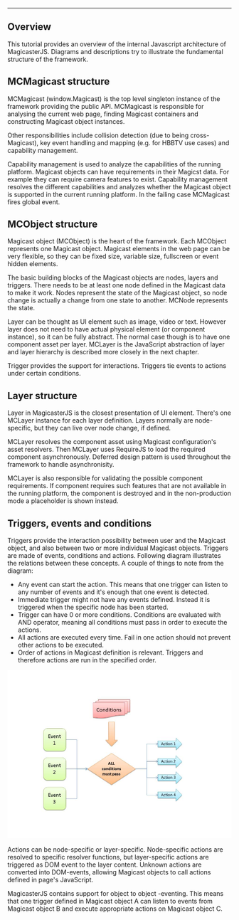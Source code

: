 
----------
## Overview ##

This tutorial provides an overview of the internal Javascript architecture of MagicasterJS. Diagrams and descriptions try to illustrate the fundamental structure of the framework.

## MCMagicast structure ##

MCMagicast (window.Magicast) is the top level singleton instance of the framework providing the public API. MCMagicast is responsible for analysing the current web page, finding Magicast containers and constructing Magicast object instances.

Other responsibilities include collision detection (due to being cross-Magicast), key event handling and mapping (e.g. for HBBTV use cases) and capability management.

Capability management is used to analyze the capabilities of the running platform. Magicast objects can have requirements in their Magicst data. For example they can require camera features to exist. Capability management resolves the different capabilities and analyzes whether the Magicast object is supported in the current running platform. In the failing case MCMagicast fires global event.

## MCObject structure ##

Magicast object (MCObject) is the heart of the framework. Each MCObject represents one Magicast object. Magicast elements in the web page can be very flexible, so they can be fixed size, variable size, fullscreen or event hidden elements.

The basic building blocks of the Magicast objects are nodes, layers and triggers. There needs to be at least one node defined in the Magicast data to make it work. Nodes represent the state of the Magicast object, so node change is actually a change from one state to another. MCNode represents the state.

Layer can be thought as UI element such as image, video or text. However layer does not need to have actual physical element (or component instance), so it can be fully abstract. The normal case though is to have one component asset per layer. MCLayer is the JavaScript abstraction of layer and layer hierarchy is described more closely in the next chapter.

Trigger provides the support for interactions. Triggers tie events to actions under certain conditions. 

## Layer structure ##

Layer in MagicasterJS is the closest presentation of UI element. There's one MCLayer instance for each layer definition. Layers normally are node-specific, but they can live over node change, if defined.

MCLayer resolves the component asset using Magicast configuration's asset resolvers. Then MCLayer uses RequireJS to load the required component asynchronously. Deferred design pattern is used throughout the framework to handle asynchronisity. 

MCLayer is also responsible for validating the possible component requirements. If component requires such features that are not available in the running platform, the component is destroyed and in the non-production mode a placeholder is shown instead.

## Triggers, events and conditions

Triggers provide the interaction possibility between user and the Magicast object, and also between two or more individual Magicast objects. Triggers are made of events, conditions and actions. Following diagram illustrates the relations between these concepts. A couple of things to note from the diagram:

- Any event can start the action. This means that one trigger can listen to any number of events and it's enough that one event is detected.
- Immediate trigger might not have any events defined. Instead it is triggered when the specific node has been started.
- Trigger can have 0 or more conditions. Conditions are evaluated with AND operator, meaning all conditions must pass in order to execute the actions.
- All actions are executed every time. Fail in one action should not prevent other actions to be executed.
- Order of actions in Magicast definition is relevant. Triggers and therefore actions are run in the specified order.  

![Triggers, conditions and events](images/trigger_overview.jpg "Triggers, conditions and events")

Actions can be node-specific or layer-specific. Node-specific actions are resolved to specific resolver functions, but layer-specific actions are triggered as DOM event to the layer content. Unknown actions are converted into DOM-events, allowing Magicast objects to call actions defined in page's JavaScript.

MagicasterJS contains support for object to object -eventing. This means that one trigger defined in Magicast object A can listen to events from Magicast object B and execute appropriate actions on Magicast object C. 